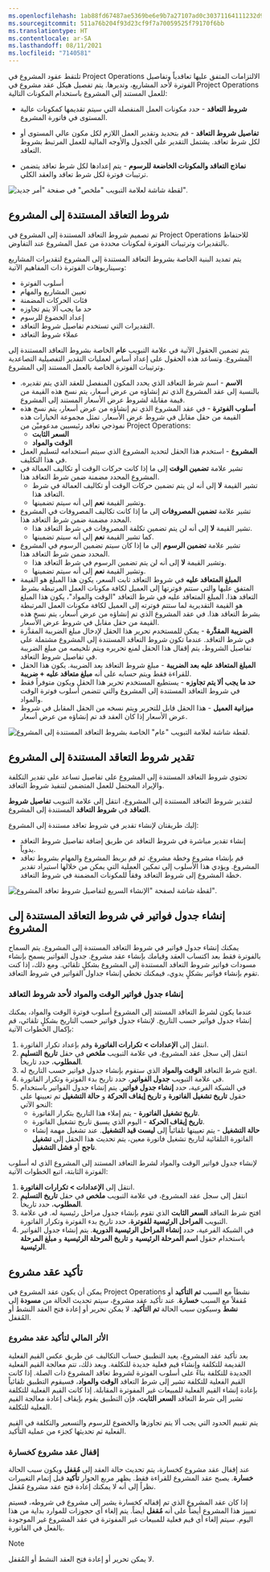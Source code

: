 ```yaml
---
ms.openlocfilehash: 1ab88fd67487ae5369be6e9b7a27107ad0c30371164111232d97012cb811074a
ms.sourcegitcommit: 511a76b204f93d23cf9f7a70059525f79170f6bb
ms.translationtype: HT
ms.contentlocale: ar-SA
ms.lasthandoff: 08/11/2021
ms.locfileid: "7140581"
---
```


تلتقط عقود المشروع في Project Operations الالتزامات المتفق عليها تعاقدياً وتفاصيل الفوترة لأحد المشاريع، وتديرها. يتم تفصيل هيكل عقد مشروع في Project Operations للعمل المستند إلى المشروع باستخدام المكونات التالية:



- **شروط التعاقد** - حدد مكونات العمل المنفصلة التي سيتم تقديمها كمكونات عالية المستوى في فاتورة المشروع.


- **تفاصيل شروط التعاقد** - قم بتحديد وتقدير العمل اللازم لكل مكون عالي المستوى أو لكل شرط تعاقد. يشتمل التقدير على الجدول والأوجه المالية للعمل المرتبط بشروط التعاقد.


- **نماذج التعاقد والمكونات الخاضعة للرسوم** - يتم إعدادها لكل شرط تعاقد يتضمن ترتيبات فوترة لكل شرط تعاقد والعقد الكلي.

![لقطة شاشة لعلامة التبويب "ملخص" في صفحة "أمر جديد".](../media/new-order-ss.png)
## <a name="project-based-contract-lines"></a>شروط التعاقد المستندة إلى المشروع
تم تصميم ‏‫شروط التعاقد المستندة إلى المشروع‬ في Project Operations للاحتفاظ بالتقديرات وترتيبات الفوترة لمكونات محددة من عمل المشروع عند التفاوض. 

يتم تمديد البنية الخاصة بشروط التعاقد المستندة إلى المشروع لتقديرات المشاريع وسيناريوهات الفوترة ذات المفاهيم الآتية:

 - أسلوب الفوترة
 - تعيين المشاريع والمهام
 - فئات الحركات المضمنة
 - حد ما يجب ألا يتم تجاوزه‬
 - إعداد الخضوع للرسوم‬
 - التقديرات التي تستخدم تفاصيل شروط التعاقد.
 - عملاء شروط التعاقد

يتم تضمين الحقول الآتية في علامة التبويب **عام** الخاصة بشروط التعاقد المستندة إلى المشروع. وتساعد هذه الحقول على إعداد أساس لعمليات التقدير التفصيلية التصاعدية وترتيبات الفوترة الخاصة بالعمل المستند إلى المشروع.

- **الاسم** - اسم شرط التعاقد الذي يحدد المكون المنفصل للعقد الذي يتم تقديره. بالنسبة إلى عقد المشروع الذي تم إنشاؤه من عرض أسعار، يتم نسخ هذه القيمة من قيمة مقابلة لشروط عرض الأسعار المستند إلى المشروع.
- **أسلوب الفوترة** - في عقد المشروع الذي تم إنشاؤه من عرض أسعار، يتم نسخ هذه القيمة من حقل مقابل في شروط عرض الأسعار. تمثل مجموعة الخيارات هذه نموذجي تعاقد رئيسيين مدعوميْن من Project Operations:
    - **السعر الثابت**
    - **الوقت والمواد**
- **المشروع** - استخدم هذا الحقل لتحديد المشروع الذي سيتم استخدامه لتسليم العمل في هذا التكليف.
- تشير علامة **تضمين الوقت** إلى ما إذا كانت حركات الوقت أو تكاليف العمالة في المشروع المحدد مضمنة ضمن شرط التعاقد هذا. 
    - تشير القيمة **لا** إلى أنه لن يتم تضمين حركات الوقت أو تكاليف العمالة في شرط التعاقد هذا. 
     - وتشير القيمة **نعم** إلى أنه سيتم تضمينها.
- تشير علامة **تضمين المصروفات** إلى ما إذا كانت تكاليف المصروفات في المشروع المحدد مضمنة ضمن شرط التعاقد هذا. 
    - تشير القيمة **لا** إلى أنه لن يتم تضمين تكلفة المصروفات في شرط التعاقد هذا.
    - كما تشير القيمة **نعم** إلى أنه سيتم تضمينها.
- تشير علامة **تضمين الرسوم** إلى ما إذا كان سيتم تضمين الرسوم في المشروع المحدد ضمن شرط التعاقد هذا.
    - وتشير القيمة **لا** إلى أنه لن يتم تضمين الرسوم في شرط التعاقد هذا. 
    - وتشير القيمة **نعم** إلى أنه سيتم تضمينها.
- **‏‫المبلغ المتعاقد عليه‬** في شروط التعاقد ثابت السعر، يكون هذا المبلغ هو القيمة المتفق عليها والتي ستتم فوترتها إلى العميل لكافة مكونات العمل المرتبطة بشرط التعاقد هذا. ‏‫المبلغ المتعاقد عليه‬ في شرط التعاقد "الوقت والمواد"، يكون هذا المبلغ هو القيمة التقديرية لما ستتم فوترته إلى العميل لكافة مكونات العمل المرتبطة بشرط التعاقد هذا. في عقد المشروع الذي تم إنشاؤه من عرض أسعار، يتم نسخ هذه القيمة من حقل مقابل في شروط عرض الأسعار. 
- **الضريبة المقدَّرة** - يمكن للمستخدم تحرير هذا الحقل لإدخال مبلغ الضريبة المقدَّرة في شرط التعاقد. عندما تكون شروط التعاقد المستندة إلى المشروع مشتملة على تفاصيل الشروط، يتم إقفال هذا الحقل لمنع تحريره ويتم تلخيصه من مبلغ الضريبة في تفاصيل شروط التعاقد.
- **المبلغ المتعاقد عليه بعد الضريبة** - مبلغ شروط التعاقد بعد الضريبة. يكون هذا الحقل للقراءة فقط ويتم حسابه على أنه **مبلغ متعاقد عليه + ضريبة**.
- **‏‫حد ما يجب ألا يتم تجاوزه‬** - يستطيع المستخدم تحرير هذا الحقل ويكون متوفراً فقط في شروط التعاقد المستندة إلى المشروع والتي تتضمن أسلوب فوترة الوقت والمواد.
- **ميزانية العميل** - هذا الحقل قابل للتحرير ويتم نسخه من الحقل المقابل في شروط عرض الأسعار إذا كان العقد قد تم إنشاؤه من عرض أسعار.

![لقطة شاشة لعلامة التبويب "عام" الخاصة بشروط التعاقد المستندة إلى المشروع.](../media/contract-lines-ss.png)

 
## <a name="estimate-a-projectbased-contract-line"></a>تقدير شروط التعاقد المستندة إلى المشروع
تحتوي شروط التعاقد المستندة إلى المشروع على تفاصيل تساعد على تقدير التكلفة والإيراد المحتمل للعمل المتضمن لتنفيذ شروط التعاقد.

لتقدير شروط التعاقد المستندة إلى المشروع، انتقل إلى علامة التبويب **تفاصيل شروط التعاقد** في **شروط التعاقد** المستندة إلى المشروع. 

إليك طريقتان لإنشاء تقدير في شروط تعاقد مستندة إلى المشروع:

- إنشاء تقدير مباشرة في شروط التعاقد عن طريق إضافة تفاصيل شروط التعاقد يدوياً.
- قم بإنشاء مشروع وخطة مشروع، ثم قم بربط المشروع والمهام بشروط تعاقد المشروع. ويؤدي هذا الأسلوب إلى تمكين العملية التي يمكن من خلالها استيراد تقدير خطة المشروع إلى شروط التعاقد وفقاً للمكونات المضمنة في شروط التعاقد.


![لقطة شاشة لصفحة "الإنشاء السريع لتفاصيل شروط تعاقد المشروع".](../media/project-line-details-ss.png)
## <a name="create-an-invoice-schedule-on-a-project-based-contract-line"></a>إنشاء جدول فواتير في شروط التعاقد المستندة إلى المشروع
يمكنك إنشاء جدول فواتير في شروط التعاقد المستندة إلى المشروع. يتم السماح بالفوترة فقط بعد اكتساب العقد وقيامك بإنشاء عقد مشروع. جدول الفواتير يسمح بإنشاء مسودات فواتير شروط التعاقد المستندة إلى المشروع بشكلٍ تلقائي. ومع ذلك، إذا كنت تقوم بإنشاء فواتير بشكلٍ يدوي، فيمكنك تخطي إنشاء جداول الفواتير في شروط التعاقد.

### <a name="create-a-time-and-material-invoice-schedule-for-a-contract-line"></a>إنشاء جدول فواتير الوقت والمواد لأحد شروط التعاقد

عندما يكون لشرط التعاقد المستند إلى المشروع أسلوب فوترة الوقت والمواد، يمكنك إنشاء جدول فواتير حسب التاريخ. لإنشاء جدول فواتير حسب التاريخ بشكلٍ تلقائي، قم بإكمال الخطوات الآتية:

1.  انتقل إلى **الإعدادات > ‏‫تكرارات الفاتورة‬** وقم بإعداد تكرار الفاتورة.
2.  انتقل إلى سجل عقد المشروع، في علامة التبويب **ملخص** في حقل **تاريخ التسليم المطلوب**، حدد تاريخاً.
3.  افتح شرط التعاقد **الوقت والمواد** الذي ستقوم بإنشاء جدول فواتير حسب التاريخ له.
4.  في علامة التبويب **جدول الفواتير**، حدد تاريخ بدء الفوترة وتكرار الفاتورة.
5.  في الشبكة الفرعية، حدد **إنشاء جدول فواتير**. يتم إنشاء جدول الفواتير باستخدام حقول **تاريخ تشغيل الفاتورة** و **تاريخ إيقاف الحركة** و **حالة التشغيل** تم تعيينها على النحو الآتي:
    - **تاريخ تشغيل الفاتورة** - يتم إملاء هذا التاريخ بتكرار الفاتورة.
    - **تاريخ إيقاف الحركة** - اليوم الذي يسبق تاريخ تشغيل الفاتورة.
    - **حالة التشغيل** - يتم تعيينها تلقائياً إلى **‏‫ليست قيد التشغيل‬**. عند تشغيل مهمة إنشاء الفاتورة التلقائية لتاريخ تشغيل فاتورة معين، يتم تحديث هذا الحقل إلى **تشغيل ناجح** أو **فشل التشغيل**.

لإنشاء جدول فواتير الوقت والمواد لشرط التعاقد المستند إلى المشروع الذي له أسلوب الفوترة الثابتة، اتبع الخطوات الآتية:

1.  انتقل إلى **الإعدادات > تكرارات الفاتورة**.
2.  انتقل إلى سجل عقد المشروع، في علامة التبويب **ملخص** في حقل **تاريخ التسليم المطلوب**، حدد تاريخاً.
3.  افتح شرط التعاقد **السعر الثابت** الذي تقوم بإنشاء جدول مراحل رئيسية له. في علامة التبويب **‏‫المراحل الرئيسية للفوترة‬**، حدد تاريخ بدء الفوترة وتكرار الفاتورة.
4.  في الشبكة الفرعية، حدد **إنشاء المراحل الرئيسية الدورية**. يتم إنشاء جدول الفواتير باستخدام حقول **اسم المرحلة الرئيسية** و **تاريخ المرحلة الرئيسية** و **مبلغ المرحلة الرئيسية**.
## <a name="confirm-a-project-contract"></a>تأكيد عقد مشروع
يمكن أن يكون عقد المشروع في Project Operations نشطاً مع السبب **تم التأكيد** أو مُقفلاً مع السبب **خسارة**. عند تأكيد عقد مشروع، سيتم تحديث الحالة من **مسودة** إلى **نشط** وسيكون سبب الحالة **تم التأكيد**. لا يمكن تحرير أو إعادة فتح العقد النشط أو المُقفل.

### <a name="financial-impact-of-confirming-a-project-contract"></a>الأثر المالي لتأكيد عقد مشروع
بعد تأكيد عقد المشروع، يعيد التطبيق حساب التكاليف عن طريق عكس القيم الفعلية القديمة للتكلفة وإنشاء قيم فعلية جديدة للتكلفة. وبعد ذلك، تتم معالجة القيم الفعلية الجديدة للتكلفة بناءً على أسلوب الفوترة لشروط تعاقد المشروع ذات الصلة. إذا كانت القيم الفعلية للتكلفة تشير إلى شرط التعاقد **الوقت والمواد**، فسيقوم التطبيق تلقائياً بإعادة إنشاء القيم الفعلية للمبيعات غير المفوترة المقابلة. إذا كانت القيم الفعلية للتكلفة تشير إلى شرط التعاقد **السعر الثابت**، فإن التطبيق يقوم بإيقاف إعادة معالجة القيم الفعلية للتكلفة.

يتم تقييم الحدود التي يجب ألا يتم تجاوزها والخضوع للرسوم والتسعير والتكلفة في القيم الفعلية ثم تحديثها كجزء من عملية التأكيد.

### <a name="close-a-project-contract-as-lost"></a>إقفال عقد مشروع كخسارة
عند إقفال عقد مشروع كخسارة، يتم تحديث حالة العقد إلى **مُقفل** ويكون سبب الحالة **خسارة**. يصبح عقد المشروع للقراءة فقط. يظهر مربع الحوار **تأكيد** قبل إتمام التغييرات نظراً إلى أنه لا يمكنك إعادة فتح عقد مشروع مُقفل.

إذا كان عقد المشروع الذي تم إقفاله كخسارة يشير إلى مشروع في شروطه، فسيتم تمييز هذا المشروع أيضاً على أنه **مُقفل** أيضاً. يتم إلغاء أي حجوزات للموارد بداية من هذا اليوم. سيتم إلغاء أي قيم فعلية للمبيعات غير المفوترة في عقد المشروع غير الموجودة بالفعل في الفاتورة.

> [!NOTE]
>  لا يمكن تحرير أو إعادة فتح العقد النشط أو المُقفل.


